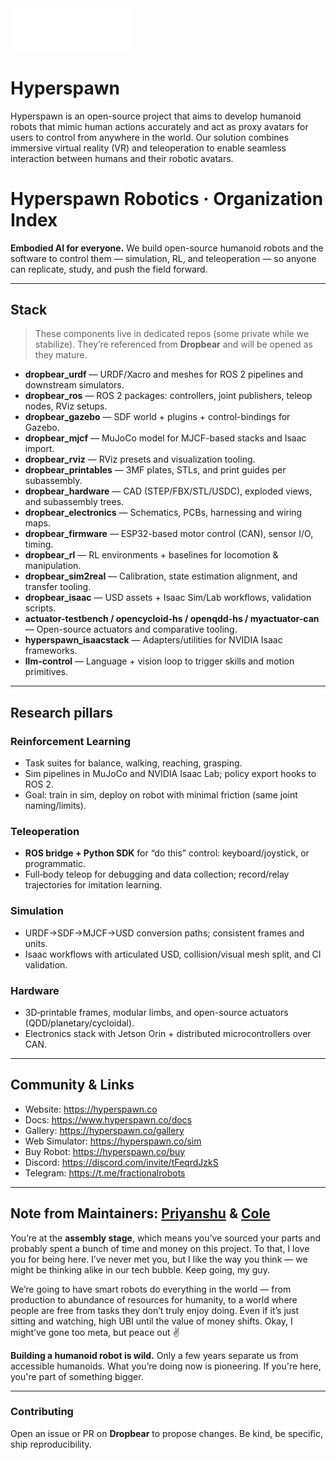 <img src="https://github.com/Hyperspawn/.github/blob/main/profile/images/Hyperspawn.png" width="192px">

# Hyperspawn

Hyperspawn is an open-source project that aims to develop humanoid robots that mimic human actions accurately and act as proxy avatars for users to control from anywhere in the world. Our solution combines immersive virtual reality (VR) and teleoperation to enable seamless interaction between humans and their robotic avatars.
# Hyperspawn Robotics · Organization Index

**Embodied AI for everyone.** We build open-source humanoid robots and the software to control them — simulation, RL, and teleoperation — so anyone can replicate, study, and push the field forward.

---

## Stack

> These components live in dedicated repos (some private while we stabilize). They’re referenced from **Dropbear** and will be opened as they mature.

- **dropbear_urdf** — URDF/Xacro and meshes for ROS 2 pipelines and downstream simulators.  
- **dropbear_ros** — ROS 2 packages: controllers, joint publishers, teleop nodes, RViz setups.  
- **dropbear_gazebo** — SDF world + plugins + control-bindings for Gazebo.  
- **dropbear_mjcf** — MuJoCo model for MJCF-based stacks and Isaac import.  
- **dropbear_rviz** — RViz presets and visualization tooling.  
- **dropbear_printables** — 3MF plates, STLs, and print guides per subassembly.  
- **dropbear_hardware** — CAD (STEP/FBX/STL/USDC), exploded views, and subassembly trees.  
- **dropbear_electronics** — Schematics, PCBs, harnessing and wiring maps.  
- **dropbear_firmware** — ESP32-based motor control (CAN), sensor I/O, timing.  
- **dropbear_rl** — RL environments + baselines for locomotion & manipulation.  
- **dropbear_sim2real** — Calibration, state estimation alignment, and transfer tooling.  
- **dropbear_isaac** — USD assets + Isaac Sim/Lab workflows, validation scripts.  
- **actuator-testbench / opencycloid-hs / openqdd-hs / myactuator-can** — Open-source actuators and comparative tooling.  
- **hyperspawn_isaacstack** — Adapters/utilities for NVIDIA Isaac frameworks.  
- **llm-control** — Language + vision loop to trigger skills and motion primitives.


---

## Research pillars

### Reinforcement Learning
- Task suites for balance, walking, reaching, grasping.  
- Sim pipelines in MuJoCo and NVIDIA Isaac Lab; policy export hooks to ROS 2.  
- Goal: train in sim, deploy on robot with minimal friction (same joint naming/limits).

### Teleoperation
- **ROS bridge + Python SDK** for “do this” control: keyboard/joystick, or programmatic.  
- Full‑body teleop for debugging and data collection; record/relay trajectories for imitation learning.

### Simulation
- URDF→SDF→MJCF→USD conversion paths; consistent frames and units.  
- Isaac workflows with articulated USD, collision/visual mesh split, and CI validation.

### Hardware
- 3D‑printable frames, modular limbs, and open-source actuators (QDD/planetary/cycloidal).  
- Electronics stack with Jetson Orin + distributed microcontrollers over CAN.

---

## Community & Links

- Website: https://hyperspawn.co  
- Docs: https://www.hyperspawn.co/docs  
- Gallery: https://hyperspawn.co/gallery  
- Web Simulator: https://hyperspawn.co/sim  
- Buy Robot: https://hyperspawn.co/buy  
- Discord: https://discord.com/invite/tFeqrdJzkS  
- Telegram: https://t.me/fractionalrobots  

---

## Note from Maintainers: **[Priyanshu](https://github.com/Priyanshupareek) & [Cole](https://github.com/robit-man)**


You’re at the **assembly stage**, which means you’ve sourced your parts and probably spent a bunch of time and money on this project. To that, I love you for being here. I’ve never met you, but I like the way you think — we might be thinking alike in our tech bubble. Keep going, my guy.

We’re going to have smart robots do everything in the world — from production to abundance of resources for humanity, to a world where people are free from tasks they don’t truly enjoy doing. Even if it’s just sitting and watching, high UBI until the value of money shifts. Okay, I might’ve gone too meta, but peace out ✌️

**Building a humanoid robot is wild.** Only a few years separate us from accessible humanoids. What you’re doing now is pioneering. If you're here, you're part of something bigger.

---

### Contributing

Open an issue or PR on **Dropbear** to propose changes. Be kind, be specific, ship reproducibility.
